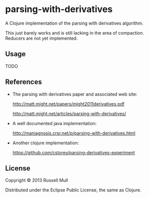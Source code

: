 # parsing-with-derivatives

A Clojure implementation of the parsing with derivatives algorithm.

This just barely works and is still lacking in the area of
compaction. Reducers are not yet implemented. 

## Usage

TODO

## References

* The parsing with derivatives paper and associated web site:

  http://matt.might.net/papers/might2011derivatives.pdf

  http://matt.might.net/articles/parsing-with-derivatives/

* A well documented java implementation:

  http://maniagnosis.crsr.net/p/parsing-with-derivatives.html

* Another clojure implementation:

  https://github.com/cstorey/parsing-derivatives-experiment

## License

Copyright © 2013 Russell Mull

Distributed under the Eclipse Public License, the same as Clojure.
